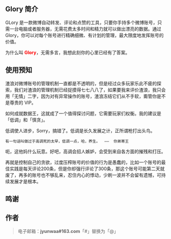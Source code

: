 ## Glory 简介

GLory 是一款微博自动转发、评论和点赞的工具，只要你手持多个微博账号，只需一台电脑或者服务器，无需花费太多时间和精力就可以做出漂亮的数据。通过 Glory，你可以对每个账号进行精确细微、有计划的管理，最大限度地发挥账号的价值。

为什么叫 <span style="color: red; font-weight: bold;">Glory</span>，无需多言，我想此刻你的心里已经有了答案。

## 使用预知

渣浪对微博账号的管理机制一直都是不透明的，但是经过众多玩家乐此不疲的探索，我们对渣浪的管理机制已经捉摸得七七八八了，如果要我来评价渣浪，我只会用「无情」二字，因为对有异常操作的账号，渣浪冻结它们从不手软，甭管你是不是尊贵的 VIP。

如何成就数据王，这就成了一个值得探讨问题，它需要玩家们权衡。我的建议是「低调」和「慎贪」。

低调使人进步，Sorry，搞错了。低调是长久发展之计，正所谓枪打出头鸟。

```motto
有一句话叫做过于高调死的太早，低调一点，哈，养生。  ——  你弟寒王
```

呃，这他妈什么玩意。好吧，高调会招人嫉妒，会受到来自各方面的摧残和打压。

再就是控制自己的贪欲，过度压榨账号的价值的行为是愚蠢的，比如一个账号的最佳实践是每天评论200条，但是你却强行评论了300条，那这个账号可能第二天就废了，再多的账号也不够乱来，忍住内心的悸动，少刷一波并不会留有遗憾，可持续发展才是根本。


## 鸣谢


## 作者

> 电子邮箱：**jyunwaa#163.com**「#」替换为「@」